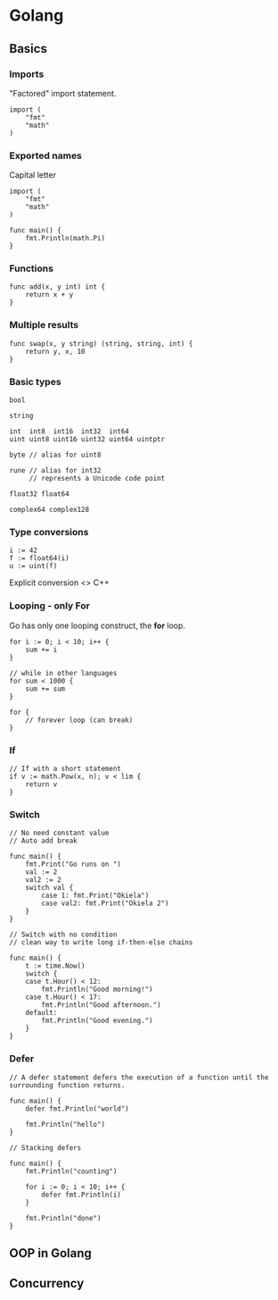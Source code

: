 # Golang



## Basics

### Imports

"Factored" import statement.
```
import (
    "fmt"
    "math"
)
``` 
### Exported names

Capital letter
```
import (
	"fmt"
	"math"
)

func main() {
	fmt.Println(math.Pi)
}
```

### Functions

```
func add(x, y int) int {
	return x + y
}
```

### Multiple results

```
func swap(x, y string) (string, string, int) {
	return y, x, 10
}
```

### Basic types

```
bool

string

int  int8  int16  int32  int64
uint uint8 uint16 uint32 uint64 uintptr

byte // alias for uint8

rune // alias for int32
     // represents a Unicode code point

float32 float64

complex64 complex128
```

### Type conversions

```
i := 42
f := float64(i)
u := uint(f)
```

Explicit conversion <> C++

### Looping - only For
Go has only one looping construct, the **for** loop.

```
for i := 0; i < 10; i++ {
	sum += i
}
```
```
// while in other languages
for sum < 1000 {
	sum += sum
}
```
```
for {
	// forever loop (can break)
}
```

### If
```
// If with a short statement
if v := math.Pow(x, n); v < lim {
	return v
}
```
### Switch
```
// No need constant value
// Auto add break

func main() {
	fmt.Print("Go runs on ")
	val := 2
	val2 := 2
	switch val {
		case 1: fmt.Print("Okiela")
		case val2: fmt.Print("Okiela 2")
	}
}
```
```
// Switch with no condition
// clean way to write long if-then-else chains

func main() {
	t := time.Now()
	switch {
	case t.Hour() < 12:
		fmt.Println("Good morning!")
	case t.Hour() < 17:
		fmt.Println("Good afternoon.")
	default:
		fmt.Println("Good evening.")
	}
}
```

### Defer
```
// A defer statement defers the execution of a function until the surrounding function returns.

func main() {
	defer fmt.Println("world")

	fmt.Println("hello")
}
```
```
// Stacking defers

func main() {
	fmt.Println("counting")

	for i := 0; i < 10; i++ {
		defer fmt.Println(i)
	}

	fmt.Println("done")
}
```

## OOP in Golang

## Concurrency
